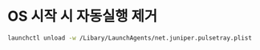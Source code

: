 # OS 시작 시 자동실행 제거 
```bash
launchctl unload -w /Libary/LaunchAgents/net.juniper.pulsetray.plist
```
